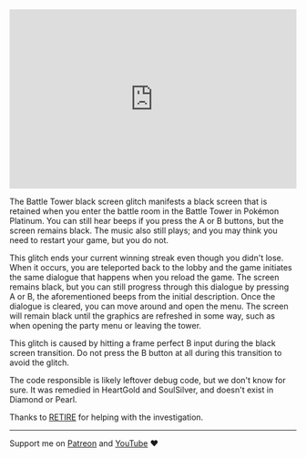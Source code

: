 <iframe style="max-width: 100%;" width="560" height="315" src="https://www.youtube.com/embed/rRQGp61lbbc?si=aJvoqJeryIbHDkWy" title="YouTube video player" frameborder="0" allow="accelerometer; autoplay; clipboard-write; encrypted-media; gyroscope; picture-in-picture; web-share" referrerpolicy="strict-origin-when-cross-origin" allowfullscreen></iframe>

The Battle Tower black screen glitch manifests a black screen that is retained when you enter the battle room in the Battle Tower in Pokémon Platinum. You can still hear beeps if you press the A or B buttons, but the screen remains black. The music also still plays; and you may think you need to restart your game, but you do not.

This glitch ends your current winning streak even though you didn't lose. When it occurs, you are teleported back to the lobby and the game initiates the same dialogue that happens when you reload the game. The screen remains black, but you can still progress through this dialogue by pressing A or B, the aforementioned beeps from the initial description. Once the dialogue is cleared, you can move around and open the menu. The screen will remain black until the graphics are refreshed in some way, such as when opening the party menu or leaving the tower.

This glitch is caused by hitting a frame perfect B input during the black screen transition. Do not press the B button at all during this transition to avoid the glitch.

The code responsible is likely leftover debug code, but we don't know for sure. It was remedied in HeartGold and SoulSilver, and doesn't exist in Diamond or Pearl.

Thanks to [RETIRE](https://twitter.com/RETIREglitch) for helping with the investigation.

---

Support me on [Patreon](https://www.patreon.com/c/Etchy) and [YouTube](https://youtube.com/etch) ❤️

